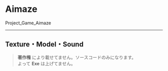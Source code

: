 # Aimaze
Project_Game_Aimaze  
***
## Texture・Model・Sound
> **著作権** により載せてません。ソースコードのみになります。  
よって **Exe** は上げてません。
